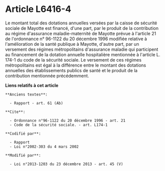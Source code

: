 # Article L6416-4

Le montant total des dotations annuelles versées par la caisse de sécurité sociale de Mayotte est financé, d'une part, par le
produit de la contribution au régime d'assurance maladie-maternité de Mayotte prévue à l'article 21 de l'ordonnance n°
96-1122 du 20 décembre 1996 modifiée relative à l'amélioration de la santé publique à Mayotte, d'autre part, par un versement
des régimes métropolitains d'assurance maladie qui participent au financement de la dotation annuelle hospitalière mentionnée
à l'article L. 174-1 du code de la sécurité sociale. Le versement de ces régimes métropolitains est égal à la différence
entre le montant des dotations annuelles des établissements publics de santé et le produit de la contribution mentionnée
précédemment.

**Liens relatifs à cet article**

	**Anciens textes**:

	  - Rapport - art. 61 (Ab)

	**Cite**:

	  - Ordonnance n°96-1122 du 20 décembre 1996 - art. 21
	  - Code de la sécurité sociale. - art. L174-1

	**Codifié par**:

	  - Rapport
	  - Loi n°2002-303 du 4 mars 2002

	**Modifié par**:

	  - Loi n°2013-1203 du 23 décembre 2013 - art. 45 (V)
